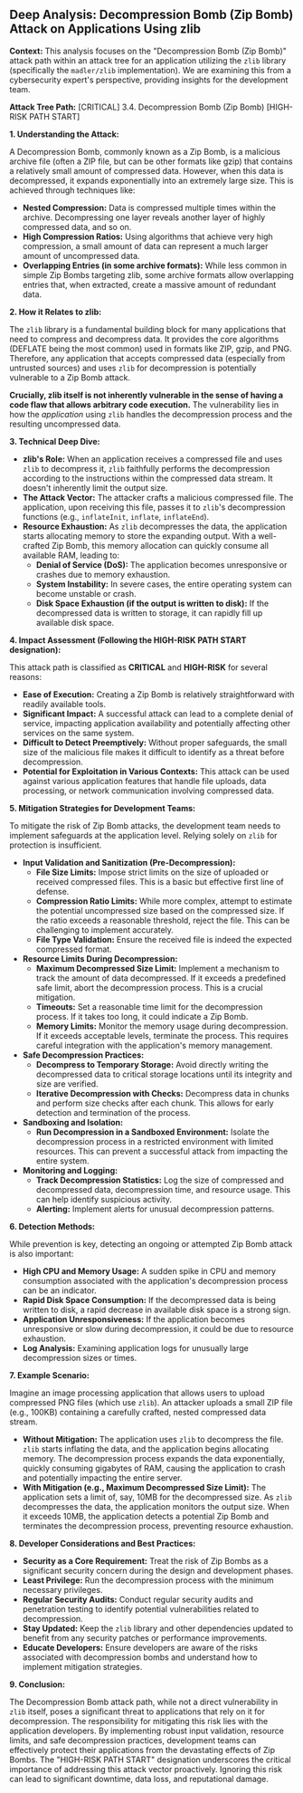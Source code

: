 ## Deep Analysis: Decompression Bomb (Zip Bomb) Attack on Applications Using zlib

**Context:** This analysis focuses on the "Decompression Bomb (Zip Bomb)" attack path within an attack tree for an application utilizing the `zlib` library (specifically the `madler/zlib` implementation). We are examining this from a cybersecurity expert's perspective, providing insights for the development team.

**Attack Tree Path:** [CRITICAL] 3.4. Decompression Bomb (Zip Bomb) [HIGH-RISK PATH START]

**1. Understanding the Attack:**

A Decompression Bomb, commonly known as a Zip Bomb, is a malicious archive file (often a ZIP file, but can be other formats like gzip) that contains a relatively small amount of compressed data. However, when this data is decompressed, it expands exponentially into an extremely large size. This is achieved through techniques like:

* **Nested Compression:**  Data is compressed multiple times within the archive. Decompressing one layer reveals another layer of highly compressed data, and so on.
* **High Compression Ratios:**  Using algorithms that achieve very high compression, a small amount of data can represent a much larger amount of uncompressed data.
* **Overlapping Entries (in some archive formats):**  While less common in simple Zip Bombs targeting zlib, some archive formats allow overlapping entries that, when extracted, create a massive amount of redundant data.

**2. How it Relates to zlib:**

The `zlib` library is a fundamental building block for many applications that need to compress and decompress data. It provides the core algorithms (DEFLATE being the most common) used in formats like ZIP, gzip, and PNG. Therefore, any application that accepts compressed data (especially from untrusted sources) and uses `zlib` for decompression is potentially vulnerable to a Zip Bomb attack.

**Crucially, zlib itself is not inherently vulnerable in the sense of having a code flaw that allows arbitrary code execution.**  The vulnerability lies in how the *application* using `zlib` handles the decompression process and the resulting uncompressed data.

**3. Technical Deep Dive:**

* **zlib's Role:** When an application receives a compressed file and uses `zlib` to decompress it, `zlib` faithfully performs the decompression according to the instructions within the compressed data stream. It doesn't inherently limit the output size.
* **The Attack Vector:** The attacker crafts a malicious compressed file. The application, upon receiving this file, passes it to `zlib`'s decompression functions (e.g., `inflateInit`, `inflate`, `inflateEnd`).
* **Resource Exhaustion:** As `zlib` decompresses the data, the application starts allocating memory to store the expanding output. With a well-crafted Zip Bomb, this memory allocation can quickly consume all available RAM, leading to:
    * **Denial of Service (DoS):** The application becomes unresponsive or crashes due to memory exhaustion.
    * **System Instability:**  In severe cases, the entire operating system can become unstable or crash.
    * **Disk Space Exhaustion (if the output is written to disk):** If the decompressed data is written to storage, it can rapidly fill up available disk space.

**4. Impact Assessment (Following the HIGH-RISK PATH START designation):**

This attack path is classified as **CRITICAL** and **HIGH-RISK** for several reasons:

* **Ease of Execution:** Creating a Zip Bomb is relatively straightforward with readily available tools.
* **Significant Impact:**  A successful attack can lead to a complete denial of service, impacting application availability and potentially affecting other services on the same system.
* **Difficult to Detect Preemptively:**  Without proper safeguards, the small size of the malicious file makes it difficult to identify as a threat before decompression.
* **Potential for Exploitation in Various Contexts:** This attack can be used against various application features that handle file uploads, data processing, or network communication involving compressed data.

**5. Mitigation Strategies for Development Teams:**

To mitigate the risk of Zip Bomb attacks, the development team needs to implement safeguards at the application level. Relying solely on `zlib` for protection is insufficient.

* **Input Validation and Sanitization (Pre-Decompression):**
    * **File Size Limits:**  Impose strict limits on the size of uploaded or received compressed files. This is a basic but effective first line of defense.
    * **Compression Ratio Limits:**  While more complex, attempt to estimate the potential uncompressed size based on the compressed size. If the ratio exceeds a reasonable threshold, reject the file. This can be challenging to implement accurately.
    * **File Type Validation:** Ensure the received file is indeed the expected compressed format.
* **Resource Limits During Decompression:**
    * **Maximum Decompressed Size Limit:**  Implement a mechanism to track the amount of data decompressed. If it exceeds a predefined safe limit, abort the decompression process. This is a crucial mitigation.
    * **Timeouts:**  Set a reasonable time limit for the decompression process. If it takes too long, it could indicate a Zip Bomb.
    * **Memory Limits:**  Monitor the memory usage during decompression. If it exceeds acceptable levels, terminate the process. This requires careful integration with the application's memory management.
* **Safe Decompression Practices:**
    * **Decompress to Temporary Storage:**  Avoid directly writing the decompressed data to critical storage locations until its integrity and size are verified.
    * **Iterative Decompression with Checks:**  Decompress data in chunks and perform size checks after each chunk. This allows for early detection and termination of the process.
* **Sandboxing and Isolation:**
    * **Run Decompression in a Sandboxed Environment:**  Isolate the decompression process in a restricted environment with limited resources. This can prevent a successful attack from impacting the entire system.
* **Monitoring and Logging:**
    * **Track Decompression Statistics:** Log the size of compressed and decompressed data, decompression time, and resource usage. This can help identify suspicious activity.
    * **Alerting:**  Implement alerts for unusual decompression patterns.

**6. Detection Methods:**

While prevention is key, detecting an ongoing or attempted Zip Bomb attack is also important:

* **High CPU and Memory Usage:**  A sudden spike in CPU and memory consumption associated with the application's decompression process can be an indicator.
* **Rapid Disk Space Consumption:**  If the decompressed data is being written to disk, a rapid decrease in available disk space is a strong sign.
* **Application Unresponsiveness:**  If the application becomes unresponsive or slow during decompression, it could be due to resource exhaustion.
* **Log Analysis:** Examining application logs for unusually large decompression sizes or times.

**7. Example Scenario:**

Imagine an image processing application that allows users to upload compressed PNG files (which use `zlib`). An attacker uploads a small ZIP file (e.g., 100KB) containing a carefully crafted, nested compressed data stream.

* **Without Mitigation:** The application uses `zlib` to decompress the file. `zlib` starts inflating the data, and the application begins allocating memory. The decompression process expands the data exponentially, quickly consuming gigabytes of RAM, causing the application to crash and potentially impacting the entire server.
* **With Mitigation (e.g., Maximum Decompressed Size Limit):** The application sets a limit of, say, 10MB for the decompressed size. As `zlib` decompresses the data, the application monitors the output size. When it exceeds 10MB, the application detects a potential Zip Bomb and terminates the decompression process, preventing resource exhaustion.

**8. Developer Considerations and Best Practices:**

* **Security as a Core Requirement:**  Treat the risk of Zip Bombs as a significant security concern during the design and development phases.
* **Least Privilege:**  Run the decompression process with the minimum necessary privileges.
* **Regular Security Audits:**  Conduct regular security audits and penetration testing to identify potential vulnerabilities related to decompression.
* **Stay Updated:** Keep the `zlib` library and other dependencies updated to benefit from any security patches or performance improvements.
* **Educate Developers:** Ensure developers are aware of the risks associated with decompression bombs and understand how to implement mitigation strategies.

**9. Conclusion:**

The Decompression Bomb attack path, while not a direct vulnerability in `zlib` itself, poses a significant threat to applications that rely on it for decompression. The responsibility for mitigating this risk lies with the application developers. By implementing robust input validation, resource limits, and safe decompression practices, development teams can effectively protect their applications from the devastating effects of Zip Bombs. The "HIGH-RISK PATH START" designation underscores the critical importance of addressing this attack vector proactively. Ignoring this risk can lead to significant downtime, data loss, and reputational damage.

